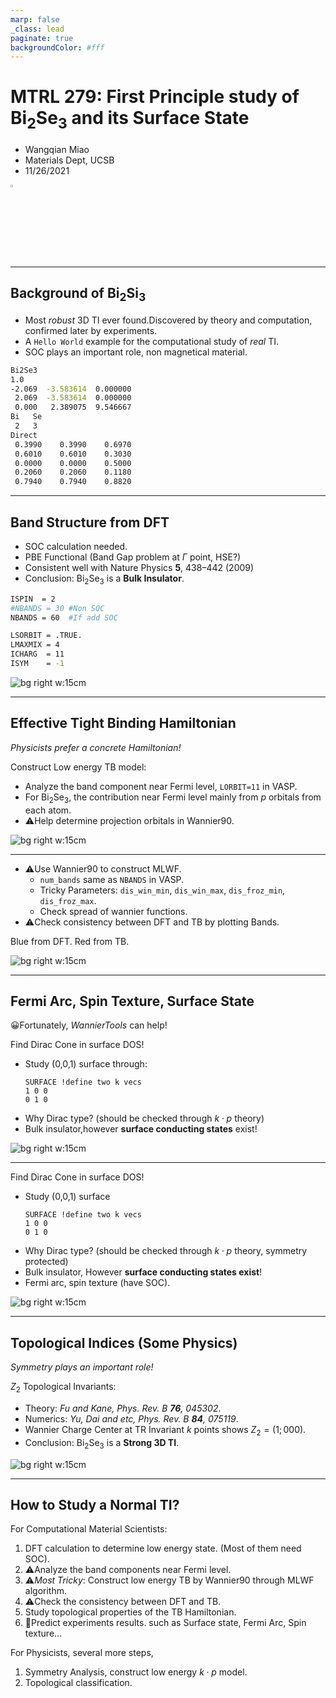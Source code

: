 ```yaml
---
marp: false
_class: lead
paginate: true
backgroundColor: #fff
---
```


# MTRL 279: First Principle study of Bi$_2$Se$_3$ and its Surface State
- Wangqian Miao
- Materials Dept, UCSB
- 11/26/2021


<img src="qr-code.png" style="width: 3%" align="center"/>


---
## Background of Bi$_2$Si$_3$

- Most *robust* 3D TI ever found.Discovered by theory and computation, confirmed later by experiments.
- A `Hello World` example for the computational study of *real* TI.
- SOC plays an important role, non magnetical material.

```bash
Bi2Se3
1.0
-2.069  -3.583614  0.000000
 2.069  -3.583614  0.000000
 0.000   2.389075  9.546667
Bi   Se
 2   3
Direct
 0.3990    0.3990    0.6970
 0.6010    0.6010    0.3030
 0.0000    0.0000    0.5000
 0.2060    0.2060    0.1180
 0.7940    0.7940    0.8820
```


---

## Band Structure from DFT

- SOC calculation needed.
- PBE Functional (Band Gap problem at $\Gamma$ point, HSE?)
- Consistent well with Nature Physics **5**, 438–442 (2009)
- Conclusion: Bi$_2$Se$_3$ is a **Bulk Insulator**.

```bash
ISPIN  = 2
#NBANDS = 30 #Non SOC
NBANDS = 60  #If add SOC

LSORBIT = .TRUE.
LMAXMIX = 4
ICHARG  = 11
ISYM    = -1 
```
![bg right w:15cm](band_dft.png)



---


## Effective Tight Binding Hamiltonian

*Physicists prefer a concrete Hamiltonian!*

Construct Low energy TB model:
- Analyze the band component near Fermi level, `LORBIT=11` in VASP.
- For Bi$_2$Se$_3$, the contribution near
Fermi level mainly from $p$ orbitals from each atom.
- ⚠️Help determine projection orbitals in Wannier90.



![bg right w:15cm](pdos.png)

---
- ⚠️Use Wannier90 to construct MLWF.
  - `num_bands` same as `NBANDS` in VASP.
  - Tricky Parameters: `dis_win_min`,  `dis_win_max`,  `dis_froz_min`, `dis_froz_max`.
  - Check spread of wannier functions.
- ⚠️Check consistency between DFT and TB by plotting Bands.

Blue from DFT. Red from TB.


![bg right w:15cm](band.png)

---

## Fermi Arc, Spin Texture, Surface State

😀Fortunately, *WannierTools* can help!

Find Dirac Cone in surface DOS! 
- Study (0,0,1) surface through:
  ```Fortran
  SURFACE !define two k vecs
  1 0 0
  0 1 0
  ```
- Why Dirac type? (should be checked through $k \cdot p$ theory)
- Bulk insulator,however **surface conducting states** exist!

![bg right w:15cm](surfdos_l.png)

---

Find Dirac Cone in surface DOS! 
- Study (0,0,1) surface
  ```Fortran
  SURFACE !define two k vecs
  1 0 0
  0 1 0
  ```
- Why Dirac type? (should be checked through $k \cdot p$ theory, symmetry protected)
- Bulk insulator, However **surface conducting states exist**!
- Fermi arc, spin texture (have SOC).

![bg right w:15cm](arcspin.png)

---
## Topological Indices (Some Physics)
*Symmetry plays an important role!*

$Z_2$ Topological Invariants:

- Theory: *Fu and Kane, Phys. Rev. B **76**, 045302*.
- Numerics: *Yu, Dai and etc, Phys. Rev. B **84**, 075119*.
- Wannier Charge Center at TR Invariant $k$ points shows $Z_2=(1;000)$.
- Conclusion: Bi$_2$Se$_3$ is a **Strong 3D TI**.


![bg right w:15cm](topo_index.png)

---

## How to Study a Normal TI?

For Computational Material Scientists:
1. DFT calculation to determine low energy state. (Most of them need SOC). 
2. ⚠️Analyze the band components near Fermi level.
3. ⚠️*Most Tricky*: Construct low energy TB by Wannier90 through MLWF algorithm. 
4. ⚠️Check the consistency between DFT and TB.
5. Study topological properties of the TB Hamiltonian.
6. 🎈Predict experiments results. such as Surface state, Fermi Arc, Spin texture...

For Physicists, several more steps,
1. Symmetry Analysis, construct low energy $k \cdot p$ model.
2. Topological classification.

